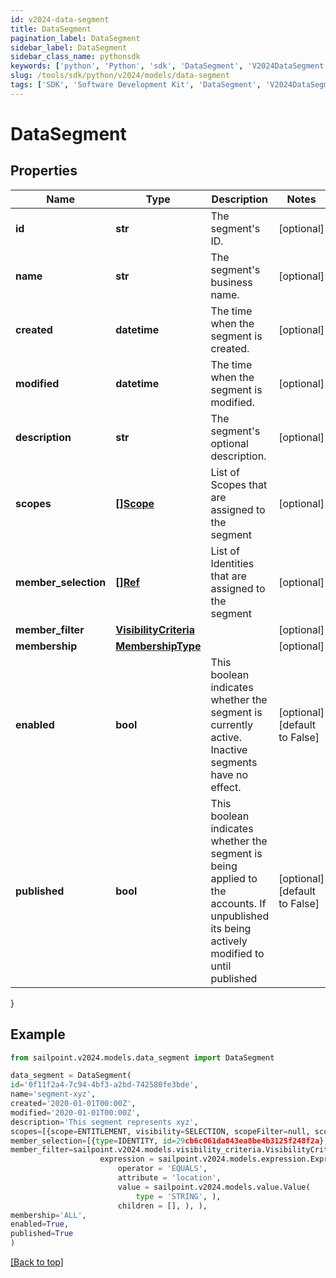 ```yaml
---
id: v2024-data-segment
title: DataSegment
pagination_label: DataSegment
sidebar_label: DataSegment
sidebar_class_name: pythonsdk
keywords: ['python', 'Python', 'sdk', 'DataSegment', 'V2024DataSegment'] 
slug: /tools/sdk/python/v2024/models/data-segment
tags: ['SDK', 'Software Development Kit', 'DataSegment', 'V2024DataSegment']
---
```


# DataSegment


## Properties

Name | Type | Description | Notes
------------ | ------------- | ------------- | -------------
**id** | **str** | The segment's ID. | [optional] 
**name** | **str** | The segment's business name. | [optional] 
**created** | **datetime** | The time when the segment is created. | [optional] 
**modified** | **datetime** | The time when the segment is modified. | [optional] 
**description** | **str** | The segment's optional description. | [optional] 
**scopes** | [**[]Scope**](scope) | List of Scopes that are assigned to the segment | [optional] 
**member_selection** | [**[]Ref**](ref) | List of Identities that are assigned to the segment | [optional] 
**member_filter** | [**VisibilityCriteria**](visibility-criteria) |  | [optional] 
**membership** | [**MembershipType**](membership-type) |  | [optional] 
**enabled** | **bool** | This boolean indicates whether the segment is currently active. Inactive segments have no effect. | [optional] [default to False]
**published** | **bool** | This boolean indicates whether the segment is being applied to the accounts. If unpublished its being actively modified to until published | [optional] [default to False]
}

## Example

```python
from sailpoint.v2024.models.data_segment import DataSegment

data_segment = DataSegment(
id='0f11f2a4-7c94-4bf3-a2bd-742580fe3bde',
name='segment-xyz',
created='2020-01-01T00:00Z',
modified='2020-01-01T00:00Z',
description='This segment represents xyz',
scopes=[{scope=ENTITLEMENT, visibility=SELECTION, scopeFilter=null, scopeSelection=[{type=ENTITLEMENT, id=34d73f611449463ea4fdcf02cda0c397}]}],
member_selection=[{type=IDENTITY, id=29cb6c061da843ea8be4b3125f248f2a}, {type=IDENTITY, id=f7b1b8a35fed4fd4ad2982014e137e19}],
member_filter=sailpoint.v2024.models.visibility_criteria.VisibilityCriteria(
                    expression = sailpoint.v2024.models.expression.Expression(
                        operator = 'EQUALS', 
                        attribute = 'location', 
                        value = sailpoint.v2024.models.value.Value(
                            type = 'STRING', ), 
                        children = [], ), ),
membership='ALL',
enabled=True,
published=True
)

```
[[Back to top]](#) 

